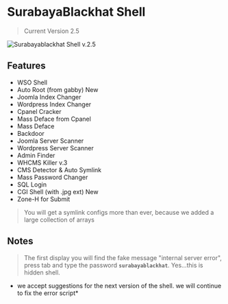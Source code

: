 # SurabayaBlackhat Shell
> Current Version 2.5

![Surabayablackhat Shell v.2.5](https://raw.githubusercontent.com/SurabayaBlackhat/sbh-shell/master/screenshot/version-2.5.jpg)

## Features
* WSO Shell
* Auto Root (from gabby) New
* Joomla Index Changer
* Wordpress Index Changer
* Cpanel Cracker
* Mass Deface from Cpanel
* Mass Deface
* Backdoor
* Joomla Server Scanner
* Wordpress Server Scanner
* Admin Finder
* WHCMS Killer v.3
* CMS Detector & Auto Symlink
* Mass Password Changer
* SQL Login
* CGI Shell (with .jpg ext) New
* Zone-H for Submit

> You will get a symlink configs more than ever, because we added a large collection of arrays

## Notes

> The first display you will find the fake message "internal server error", press tab and type the password **`surabayablackhat`**.
Yes...this is hidden shell.

* we accept suggestions for the next version of the shell. we will continue to fix the error script*
